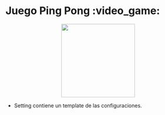  <h1>Juego Ping Pong  :video_game: </h1>

<p align="center">
 <img width="200" height="200" src=https://dbdzm869oupei.cloudfront.net/img/sticker/large/10870.jpg />
</p>

- Setting contiene un template de las configuraciones. 
